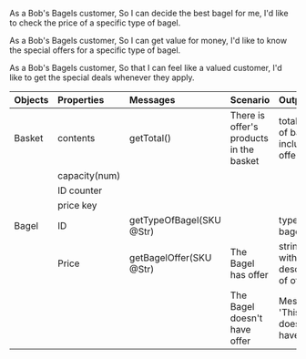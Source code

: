 As a Bob's Bagels customer,
So I can decide the best bagel for me,
I'd like to check the price of a specific type of bagel.

As a Bob's Bagels customer,
So I can get value for money,
I'd like to know the special offers for a specific type of bagel.

As a Bob's Bagels customer,
So that I can feel like a valued customer,
I'd like to get the special deals whenever they apply.

| Objects | Properties    | Messages                 | Scenario                                | Output                                   |
| :------ | :------------ | :----------------------- | :-------------------------------------- | :--------------------------------------- |
| Basket  | contents      | getTotal()               | There is offer's products in the basket | total sum of basket including offers     |
|         | capacity(num) |                          |                                         |                                          |
|         | ID counter    |                          |                                         |                                          |
|         | price key     |                          |                                         |                                          |
| Bagel   | ID            | getTypeOfBagel(SKU @Str) |                                         | type of bagel                            |
|         | Price         | getBagelOffer(SKU @Str)  | The Bagel has offer                     | string line with desctiption of offer    |
|         |               |                          | The Bagel doesn't have offer            | Message: 'This bagel doesn't have offer' |
